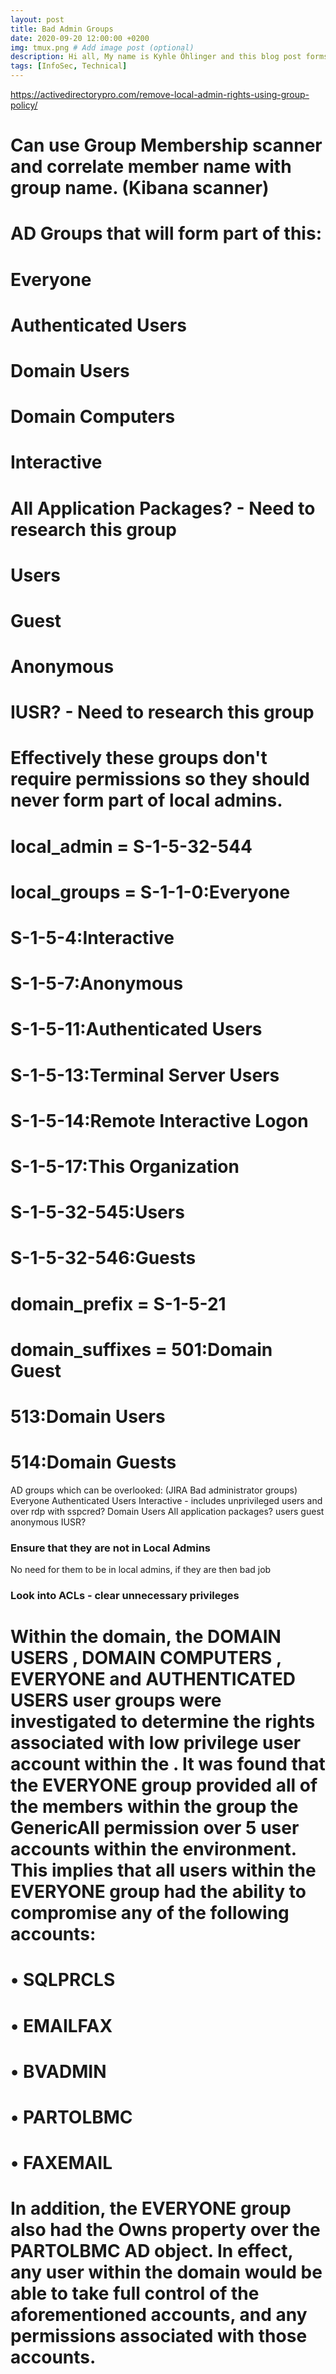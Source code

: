 ```yaml
---
layout: post
title: Bad Admin Groups
date: 2020-09-20 12:00:00 +0200
img: tmux.png # Add image post (optional)
description: Hi all, My name is Kyhle Öhlinger and this blog post forms part of my personal blog. If you enjoy any of the posts, feel free to reach out and let me know :) 
tags: [InfoSec, Technical]
---
```


https://activedirectorypro.com/remove-local-admin-rights-using-group-policy/

# Can use Group Membership scanner and correlate member name with group name. (Kibana scanner)
# AD Groups that will form part of this:

#     Everyone
#     Authenticated Users
#     Domain Users
#     Domain Computers
#     Interactive
#     All Application Packages? - Need to research this group
#     Users
#     Guest
#     Anonymous
#     IUSR? - Need to research this group


# Effectively these groups don't require permissions so they should never form part of local admins.


# local_admin = S-1-5-32-544
# local_groups = S-1-1-0:Everyone
# S-1-5-4:Interactive
# S-1-5-7:Anonymous
# S-1-5-11:Authenticated Users
# S-1-5-13:Terminal Server Users
# S-1-5-14:Remote Interactive Logon
# S-1-5-17:This Organization
# S-1-5-32-545:Users
# S-1-5-32-546:Guests
# domain_prefix = S-1-5-21
# domain_suffixes = 501:Domain Guest
# 513:Domain Users
# 514:Domain Guests


AD groups which can be overlooked: (JIRA Bad administrator groups)
Everyone 
Authenticated Users 
Interactive - includes unprivileged users and over rdp with sspcred?
Domain Users
All application packages?
users
guest
anonymous
IUSR?


### Ensure that they are not in Local Admins

No need for them to be in local admins, if they are then bad job

### Look into ACLs - clear unnecessary privileges

# Within the <domain> domain, the DOMAIN USERS , DOMAIN COMPUTERS , EVERYONE and AUTHENTICATED USERS user groups were investigated to determine the rights associated with low privilege user account within the <domain>. It was found that the EVERYONE group provided all of the members within the group the GenericAll permission over 5 user accounts within the environment. This implies that all users within the EVERYONE group had the ability to compromise any of the following accounts:
# • SQLPRCLS
# • EMAILFAX
# • BVADMIN
# • PARTOLBMC
# • FAXEMAIL
# In addition, the EVERYONE group also had the Owns property over the PARTOLBMC AD object. In effect, any user within the <domain> domain would be able to take full control of the aforementioned accounts, and any permissions associated with those accounts.
